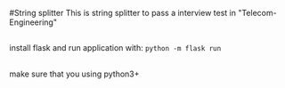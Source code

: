#String splitter
This is string splitter to pass a interview test in "Telecom-Engineering"
##
install flask and run application with:
 ```python -m flask run```
##
make sure that you using python3+